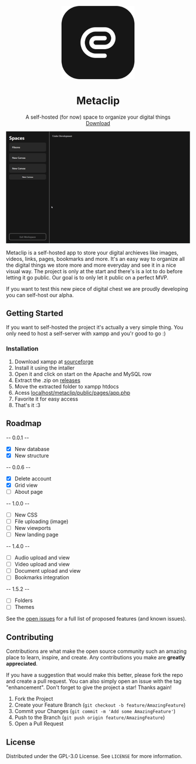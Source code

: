 <div align="center">
  <img src="public/img/logo.png" alt="Logo" width="200" height="200">
  <h1 align="center">Metaclip</h1>
  <p align="center">
    A self-hosted (for now) space to organize your digital things
    <br />
    <a href="https://github.com/metaclip-app/metaclip/releases">Download</a>
  </p>
</div>

<img src="public/img/landing.png"/>

Metaclip is a self-hosted app to store your digital archieves like images, videos, links, pages, bookmarks and more. It's an easy way to organize all the digital things we store more and more everyday and see it in a nice visual way. The project is only at the start and there's is a lot to do before letting it go public. Our goal is to only let it public on a perfect MVP.

If you want to test this new piece of digital chest we are proudly developing you can self-host our alpha.

## Getting Started
If you want to self-hosted the project it's actually a very simple thing. You only need to host a self-server with xampp and you'r good to go :)

### Installation
1. Download xampp at [sourceforge](https://sourceforge.net/projects/xampp/)
2. Install it using the intaller
3. Open it and click on start on the Apache and MySQL row
4. Extract the .zip on [releases](https://github.com/metaclip-app/metaclip/releases)
4. Move the extracted folder to xampp htdocs
5. Acess [localhost/metaclip/public/pages/app.php](http://localhost/metaclip/public/pages/app.php)
6. Favorite it for easy access
7. That's it :3

## Roadmap
-- 0.0.1 --
- [x] New database
- [x] New structure

-- 0.0.6 --

- [x] Delete account
- [x] Grid view
- [ ] About page

-- 1.0.0 --

- [ ] New CSS
- [ ] File uploading (image)
- [ ] New viewports
- [ ] New landing page

-- 1.4.0 --

- [ ] Audio upload and view
- [ ] Video upload and view
- [ ] Document upload and view
- [ ] Bookmarks integration

-- 1.5.2 --

- [ ] Folders
- [ ] Themes

See the [open issues](https://github.com/metaclip-app/metaclip/issues) for a full list of proposed features (and known issues).

## Contributing
Contributions are what make the open source community such an amazing place to learn, inspire, and create. Any contributions you make are **greatly appreciated**.

If you have a suggestion that would make this better, please fork the repo and create a pull request. You can also simply open an issue with the tag "enhancement".
Don't forget to give the project a star! Thanks again!

1. Fork the Project
2. Create your Feature Branch (`git checkout -b feature/AmazingFeature`)
3. Commit your Changes (`git commit -m 'Add some AmazingFeature'`)
4. Push to the Branch (`git push origin feature/AmazingFeature`)
5. Open a Pull Request

## License
Distributed under the GPL-3.0 License. See `LICENSE` for more information.
